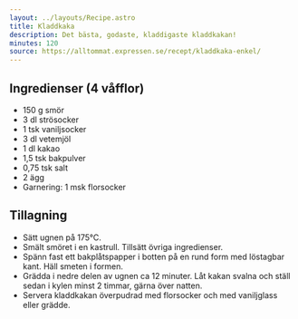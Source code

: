 ```yaml
---
layout: ../layouts/Recipe.astro
title: Kladdkaka
description: Det bästa, godaste, kladdigaste kladdkakan!
minutes: 120
source: https://alltommat.expressen.se/recept/kladdkaka-enkel/
---
```


## Ingredienser (4 våfflor)

- 150 g smör
- 3 dl strösocker
- 1 tsk vaniljsocker
- 3 dl vetemjöl
- 1 dl kakao
- 1,5 tsk bakpulver
- 0,75 tsk salt
- 2 ägg
- Garnering: 1 msk florsocker

## Tillagning

- Sätt ugnen på 175°C.
- Smält smöret i en kastrull. Tillsätt övriga ingredienser.
- Spänn fast ett bakplåtspapper i botten på en rund form med löstagbar kant. Häll smeten i formen.
- Grädda i nedre delen av ugnen ca 12 minuter. Låt kakan svalna och ställ sedan i kylen minst 2 timmar, gärna över natten.
- Servera kladdkakan överpudrad med florsocker och med vaniljglass eller grädde.
